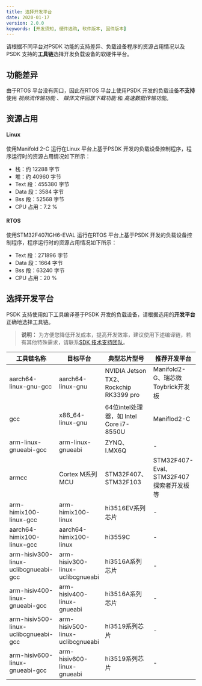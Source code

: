 ```yaml
---
title: 选择开发平台
date: 2020-01-17
version: 2.0.0
keywords: [开发须知, 硬件选购, 软件版本, 固件版本]
---
```

请根据不同平台对PSDK 功能的支持差异、负载设备程序的资源占用情况以及PSDK 支持的**工具链**选择开发负载设备的软硬件平台。

## 功能差异
由于RTOS 平台没有网口，因此在RTOS 平台上使用PSDK 开发的负载设备**不支持**使用
*视频流传输功能* 、 *媒体文件回放下载功能* 和 *高速数据传输功能*。

## 资源占用
#### Linux
使用Manifold 2-C 运行在Linux 平台上基于PSDK 开发的负载设备控制程序，程序运行时的资源占用情况如下所示：        
* 栈：约 12288 字节
* 堆：约 40960 字节
* Text 段：455380 字节
* Data 段：3584 字节
* Bss 段：52568 字节
* CPU 占用：7.2 %

#### RTOS 
使用STM32F407IGH6-EVAL 运行在RTOS 平台上基于PSDK 开发的负载设备控制程序，程序运行时的资源占用情况如下所示：      
* Text 段：271896 字节
* Data 段：1664 字节
* Bss 段：63240 字节
* CPU 占用：20 %

## 选择开发平台
PSDK 支持使用如下工具编译基于PSDK 开发的负载设备，请根据选用的**开发平台**正确地选择工具链。
> **说明：** 为方便您降低开发成本，提高开发效率，建议使用下述编译链，若有其他特殊需求，请联系<a href="mailto:dev@dji.com">SDK 技术支持团队</a>。

<table id="toolchain">
<thead>
<tr>
   <th>工具链名称</th>
   <th>目标平台</th>
   <th>典型芯片型号</th>
   <th>推荐开发平台</th>
</tr>
</thead>
<tbody>
<tr>
   <td>aarch64-linux-gnu-gcc</td>
   <td>aarch64-linux-gnu</td>
   <td>NVIDIA Jetson TX2、Rockchip RK3399 pro</td>
   <td>Manifold2-G、瑞芯微Toybrick开发板</td>
</tr>
<tr>
   <td>gcc</td>
   <td>x86_64-linux-gnu</td>
   <td>64位intel处理器，如 Intel Core i7-8550U</td>
   <td>Maniflod2-C</td>
</tr>
<tr>
   <td>arm-linux-gnueabi-gcc</td>
   <td>arm-linux-gnueabi</td>
   <td>ZYNQ、I.MX6Q</td>
   <td>-</td>
</tr>
<tr>
   <td>armcc</td>
   <td>Cortex M系列MCU</td>
   <td>STM32F407、STM32F103</td>
   <td>STM32F407-Eval、STM32F407探索者开发板等</td>
</tr>
<tr>
   <td>arm-himix100-linux-gcc</td>
   <td>arm-himix100-linux</td>
   <td>hi3516EV系列芯片</td>
   <td>-</td>
</tr>
<tr>
   <td>aarch64-himix100-linux-gcc</td>
   <td>aarch64-himix100-linux</td>
   <td>hi3559C</td>
   <td>-</td>
</tr>
<tr>
   <td>arm-hisiv300-linux-uclibcgnueabi-gcc</td>
   <td>arm-hisiv300-linux-uclibcgnueabi</td>
   <td>hi3516A系列芯片</td>
   <td>-</td>
</tr>
<tr>
   <td>arm-hisiv400-linux-gnueabi-gcc</td>
   <td>arm-hisiv400-linux-gnueabi</td>
   <td>hi3516A系列芯片</td>
   <td>-</td>
</tr>
<tr>
   <td>arm-hisiv500-linux-uclibcgnueabi-gcc</td>
   <td>arm-hisiv500-linux-uclibcgnueabi</td>
   <td>hi3519系列芯片</td>
   <td>-</td>
</tr>
<tr>
   <td>arm-hisiv600-linux-gnueabi-gcc</td>
   <td>arm-hisiv600-linux-gnueabi</td>
   <td>hi3519系列芯片</td>
   <td>-</td>
</tr>
</tbody>
</table>